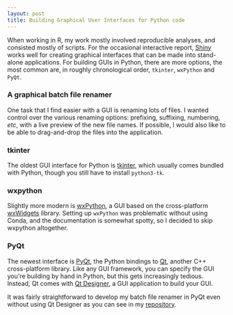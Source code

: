 ```yaml
---
layout: post
title: Building Graphical User Interfaces for Python code
---
```


When working in R, my work mostly involved reproducible analyses, and consisted mostly of scripts. For the occasional interactive report, [Shiny](https://shiny.rstudio.com) works well for creating graphical interfaces that can be made into stand-alone applications. For building GUIs in Python, there are more options, the most common are, in roughly chronological order, `tkinter`, `wxPython` and `PyQt`.

### A graphical batch file renamer

One task that I find easier with a GUI is renaming lots of files. I wanted control over the various renaming options: prefixing, suffixing, numbering, *etc*, with a live preview of the new file names. If possible, I would also like to be able to drag-and-drop the files into the application.

### tkinter

The oldest GUI interface for Python is [tkinter](https://docs.python.org/3/library/tkinter.html), which usually comes bundled with Python, though you still have to install `python3-tk`.

### wxpython

Slightly more modern is [wxPython](https://wxpython.org/), a GUI based on the cross-platform [wxWidgets](https://www.wxwidgets.org/) library.
Setting up `wxPython` was problematic without using Conda, and the documentation is somewhat spotty, so I decided to skip wxpython altogether.

### PyQt

The newest interface is [PyQt](https://wiki.python.org/moin/PyQt), the Python bindings to [Qt](https://www.qt.io/), another C++ cross-platform library. Like any GUI framework, you can specify the GUI you're building by hand in Python, but this gets increasingly tedious. Instead, Qt comes with [Qt Designer](https://doc.qt.io/qt-5/qtdesigner-manual.html), a GUI application to build your GUI.

It was fairly straightforward to develop my batch file renamer in PyQt even without using Qt Designer as you can see in my [repository](https://github.com/ptvan/batchRenamer).
